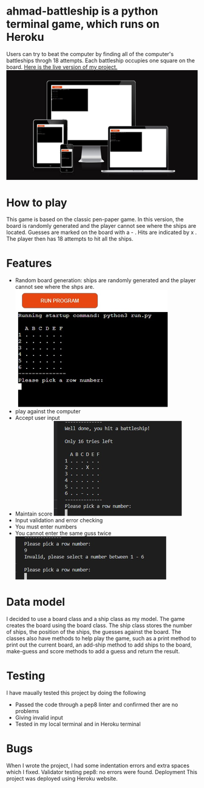 # ahmad-battleship is a python terminal game, which runs on Heroku
Users can try to beat the computer by finding all of the computer's battleships throgh 18 attempts. Each battleship occupies one square on the board. 
[Here is the live version of my project.](https://ahmad-battleship.herokuapp.com/)
![](image/look.jpg) 
# How to play 
This game is based on the classic pen-paper game. In this version, the board is randomly generated and the player cannot see where the ships are located.
Guesses are marked on the board with a - . Hits are indicated by x . The player then has 18 attempts to hit all the ships.
# Features
- Random board generation: ships are randomly generated and the player cannot see where the shps are.
![](image/game.jpg)
- play against the computer 
- Accept user input
- Maintain score 
![](image/hit.jpg)
- Input validation and error checking 
- You must enter numbers 
- You cannot enter the same guss twice 
![](image/validation.jpg)
# Data model
I decided to use a board class and a ship class as my model. The game creates the board using the board class. 
The ship class stores the number of ships, the position of the ships, the guesses against the board.
The classes also have methods to help play the game, such as a print method to print out the current board, an add-ship method to add ships to the board, make-guess and score methods to add a guess and return the result.
# Testing
I have maually tested this project by doing the following 
- Passed the code through a pep8 linter and confirmed ther are no problems 
- Giving invalid input 
- Tested in my local terminal and in Heroku terminal
# Bugs 
When I wrote the project, I had some indentation errors and extra spaces which I fixed.
Validator testing pep8: no errors were found.
Deployment
This project was deployed using Heroku website.